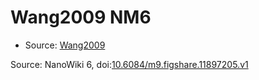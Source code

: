 <a name="material" />

# Wang2009 NM6
<script type="application/ld+json">
  {
    "@context": "https://schema.org/",
    "@type": "ChemicalSubstance",
    "@id": "https://egonw.github.io/nanowiki/nanowiki169.html#material",
    "http://purl.org/dc/terms/conformsTo":
      {
        "@type": "CreativeWork",
        "@id": "https://bioschemas.org/profiles/ChemicalSubstance/0.4-RELEASE/"
      },
    "identfier": "169",
    "name": "Wang2009 NM6",
    "url": "https://egonw.github.io/nanowiki/nanowiki169.html#material",
    "sameAs": "http://127.0.0.1/mediawiki/index.php/Special:URIResolver/Wang2009_NM6"
  }
</script>


* Source: [Wang2009](Wang2009.md)


Source: NanoWiki 6, doi:[10.6084/m9.figshare.11897205.v1](https://doi.org/10.6084/m9.figshare.11897205.v1)
